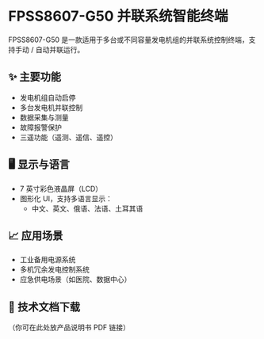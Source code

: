 # FPSS8607-G50 并联系统智能终端

FPSS8607-G50 是一款适用于多台或不同容量发电机组的并联系统控制终端，支持手动 / 自动并联运行。

## ✨ 主要功能

- 发电机组自动启停
- 多台发电机并联控制
- 数据采集与测量
- 故障报警保护
- 三遥功能（遥测、遥信、遥控）

## 🖥️ 显示与语言

- 7 英寸彩色液晶屏（LCD）
- 图形化 UI，支持多语言显示：
  - 中文、英文、俄语、法语、土耳其语

## 📈 应用场景

- 工业备用电源系统
- 多机冗余发电控制系统
- 应急供电场景（如医院、数据中心）

## 📎 技术文档下载

（你可在此处放产品说明书 PDF 链接）
